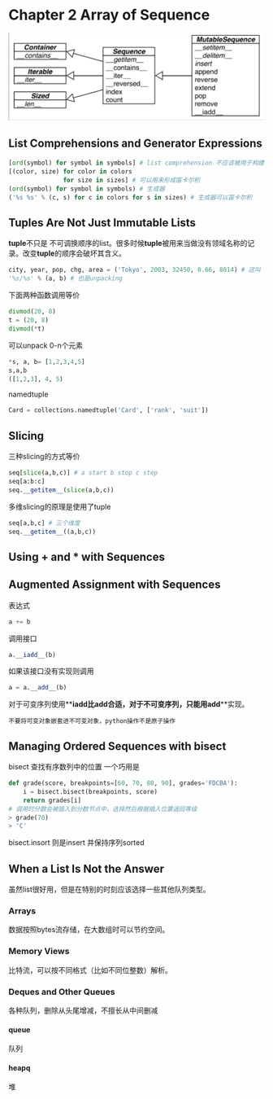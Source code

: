 # Chapter 2 Array of Sequence

![array.png](array.png)

## List Comprehensions and Generator Expressions
```python
[ord(symbol) for symbol in symbols] # list comprehension 不应该被用于构建list以外的地方。
[(color, size) for color in colors 
               for size in sizes] # 可以用来形成笛卡尔积
(ord(symbol) for symbol in symbols) # 生成器
('%s %s' % (c, s) for c in colors for s in sizes) # 生成器可以笛卡尔积
```
## Tuples Are Not Just Immutable Lists
**tuple**不只是 不可调换顺序的list。很多时候**tuple**被用来当做没有领域名称的记录。改变**tuple**的顺序会破坏其含义。
```python
city, year, pop, chg, area = ('Tokyo', 2003, 32450, 0.66, 8014) # 这叫 unpacking
'%s/%s' % (a, b) # 也是unpacking  
```

下面两种函数调用等价
```python
divmod(20, 8)
t = (20, 8)
divmod(*t)
```

可以unpack 0-n个元素
```python
*s, a, b= [1,2,3,4,5]
s,a,b
([1,2,3], 4, 5)
```

namedtuple
```python
Card = collections.namedtuple('Card', ['rank', 'suit'])
```

## Slicing
三种slicing的方式等价
```python
seq[slice(a,b,c)] # a start b stop c step
seq[a:b:c] 
seq.__getitem__(slice(a,b,c))
```
多维slicing的原理是使用了tuple
```python
seq[a,b,c] # 三个维度 
seq.__getitem__((a,b,c))
```

## Using + and * with Sequences

## Augmented Assignment with Sequences
表达式
```python
a += b
```
调用接口
```python
a.__iadd__(b)
```
如果该接口没有实现则调用
```python
a = a.__add__(b)
```
对于可变序列使用**__iadd__**比**__add__**合适，对于不可变序列，只能用**__add__**实现。

`不要将可变对象嵌套进不可变对象，python操作不是原子操作`

## Managing Ordered Sequences with bisect
bisect 查找有序数列中的位置
一个巧用是
```python
def grade(score, breakpoints=[60, 70, 80, 90], grades='FDCBA'):
    i = bisect.bisect(breakpoints, score)
    return grades[i]
# 调用时分数会被插入到分数节点中，选择然后根据插入位置返回等级
> grade(70)
> 'C'
```
bisect.insort 则是insert 并保持序列sorted

## When a List Is Not the Answer
虽然list很好用，但是在特别的时刻应该选择一些其他队列类型。
### Arrays
数据按照bytes流存储，在大数组时可以节约空间。

### Memory Views
比特流，可以按不同格式（比如不同位整数）解析。

### Deques and Other Queues
各种队列，删除从头尾增减，不擅长从中间删减
#### queue 
队列
#### heapq
堆
